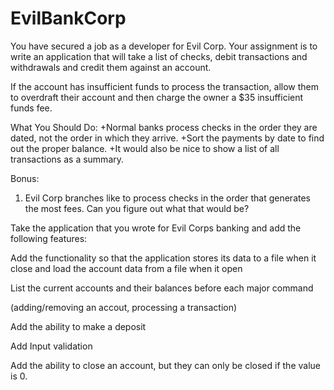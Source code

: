 # EvilBankCorp
You have secured a job as a developer for Evil Corp. 
Your assignment is to write an application that will take a list of checks, 
debit transactions and withdrawals and credit them against an account.

If the account has insufficient funds to process the transaction, 
allow them to overdraft their account and then charge the owner a $35 insufficient funds fee.

What You Should Do:
  +Normal banks process checks in the order they are dated, not the order in which they arrive. 
  +Sort the payments by date to find out the proper balance.
  +It would also be nice to show a list of all transactions as a summary.


Bonus:
  1. Evil Corp branches like to process checks in the order that generates the most fees. Can you figure out what that would be?

Take the application that you wrote for Evil Corps banking and add the following features:

Add the functionality so that the application stores its data to a file when it close and load the account data from a file when it open

List the current accounts and their balances before each major command 

(adding/removing an accout, processing a transaction)

Add the ability to make a deposit

Add Input validation

Add the ability to close an account, but they can only be closed if the value is 0.

